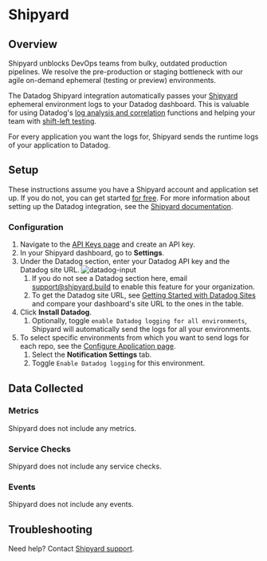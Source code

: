 # Shipyard

## Overview

Shipyard unblocks DevOps teams from bulky, outdated production pipelines. We resolve the pre-production or staging bottleneck with our agile on-demand ephemeral (testing or preview) environments.

The Datadog Shipyard integration automatically passes your [Shipyard][1] ephemeral environment logs to your Datadog dashboard. This is valuable for using Datadog's [log analysis and correlation][8] functions and helping your team with [shift-left testing][9].

For every application you want the logs for, Shipyard sends the runtime logs of your application to Datadog. 

## Setup

These instructions assume you have a Shipyard account and application set up. If you do not, you can get started [for free][2]. For more information about setting up the Datadog integration, see the [Shipyard documentation][7]. 

### Configuration

1. Navigate to the [API Keys page][5] and create an API key.
2. In your Shipyard dashboard, go to **Settings**. 
3. Under the Datadog section, enter your Datadog API key and the Datadog site URL.
   ![datadog-input][6]
   1. If you do not see a Datadog section here, email [support@shipyard.build][3] to enable this feature for your organization.
   2. To get the Datadog site URL, see [Getting Started with Datadog Sites][4] and compare your dashboard's site URL to the ones in the table.
3. Click **Install Datadog**.
   1. Optionally, toggle `enable Datadog logging for all environments`, Shipyard will automatically send the logs for all your environments.
4. To select specific environments from which you want to send logs for each repo, see the [Configure Application page][10]. 
   1. Select the **Notification Settings** tab. 
   2. Toggle `Enable Datadog logging` for this environment.

## Data Collected

### Metrics

Shipyard does not include any metrics.

### Service Checks

Shipyard does not include any service checks.

### Events

Shipyard does not include any events.

## Troubleshooting

Need help? Contact [Shipyard support][3].

[1]: https://shipyard.build/
[2]: https://shipyard.build/signup
[3]: mailto:support@shipyard.build
[4]: https://docs.datadoghq.com/getting_started/site/#access-the-datadog-site
[5]: https://app.datadoghq.com/organization-settings/api-keys
[6]: https://raw.githubusercontent.com/mesmith027/DataDog-integrations-extras/shipyard-integration/shipyard/images/datadog-input.png
[7]: https://docs.shipyard.build/docs/integrations/#send-logs-to-datadog
[8]: https://www.datadoghq.com/solutions/log-analysis-and-correlation/
[9]: https://www.datadoghq.com/solutions/shift-left-testing/
[10]: https://docs.shipyard.build/docs/config
